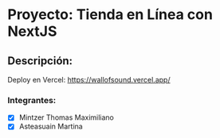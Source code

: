 # Proyecto: Tienda en Línea con NextJS
## Descripción:
Deploy en Vercel: https://wallofsound.vercel.app/

### Integrantes:
- [x] Mintzer Thomas Maximiliano
- [x] Asteasuain Martina
